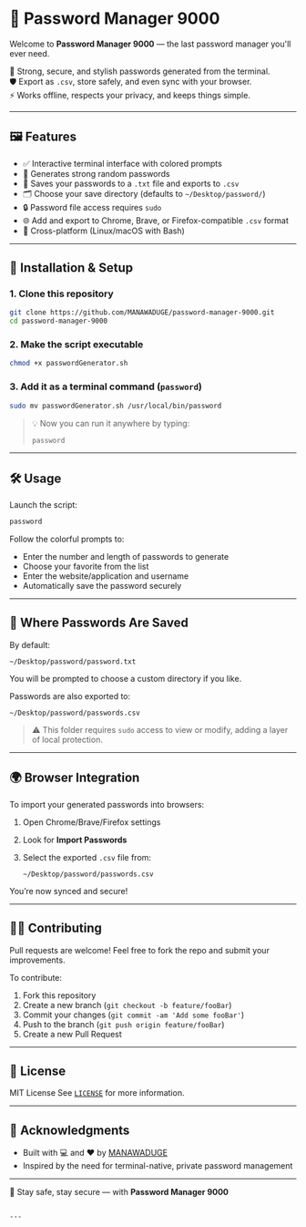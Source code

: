 # 🔐 Password Manager 9000

Welcome to **Password Manager 9000** — the last password manager you'll ever need.

🚀 Strong, secure, and stylish passwords generated from the terminal.  
🛡️ Export as `.csv`, store safely, and even sync with your browser.  
⚡ Works offline, respects your privacy, and keeps things simple.

---

## 🖼️ Features

- ✅ Interactive terminal interface with colored prompts
- 🔐 Generates strong random passwords
- 💾 Saves your passwords to a `.txt` file and exports to `.csv`
- 🗂️ Choose your save directory (defaults to `~/Desktop/password/`)
- 🔒 Password file access requires `sudo`
- 🌐 Add and export to Chrome, Brave, or Firefox-compatible `.csv` format
- 🧰 Cross-platform (Linux/macOS with Bash)

---

## 🚀 Installation & Setup

### 1. Clone this repository

```bash
git clone https://github.com/MANAWADUGE/password-manager-9000.git
cd password-manager-9000
````

### 2. Make the script executable

```bash
chmod +x passwordGenerator.sh
```

### 3. Add it as a terminal command (`password`)

```bash
sudo mv passwordGenerator.sh /usr/local/bin/password
```

> 💡 Now you can run it anywhere by typing:
>
> ```bash
> password
> ```

---

## 🛠️ Usage

Launch the script:

```bash
password
```

Follow the colorful prompts to:

* Enter the number and length of passwords to generate
* Choose your favorite from the list
* Enter the website/application and username
* Automatically save the password securely

---

## 💾 Where Passwords Are Saved

By default:

```
~/Desktop/password/password.txt
```

You will be prompted to choose a custom directory if you like.

Passwords are also exported to:

```
~/Desktop/password/passwords.csv
```

> ⚠️ This folder requires `sudo` access to view or modify, adding a layer of local protection.

---

## 🌍 Browser Integration

To import your generated passwords into browsers:

1. Open Chrome/Brave/Firefox settings
2. Look for **Import Passwords**
3. Select the exported `.csv` file from:

   ```
   ~/Desktop/password/passwords.csv
   ```

You’re now synced and secure!

---

## 🧑‍💻 Contributing

Pull requests are welcome! Feel free to fork the repo and submit your improvements.

To contribute:

1. Fork this repository
2. Create a new branch (`git checkout -b feature/fooBar`)
3. Commit your changes (`git commit -am 'Add some fooBar'`)
4. Push to the branch (`git push origin feature/fooBar`)
5. Create a new Pull Request

---

## 📄 License

MIT License
See [`LICENSE`](LICENSE) for more information.

---

## 🙏 Acknowledgments

* Built with 💻 and ❤️ by [MANAWADUGE](https://github.com/MANAWADUGE)
* Inspired by the need for terminal-native, private password management

---

🔐 Stay safe, stay secure — with **Password Manager 9000**

```

---

